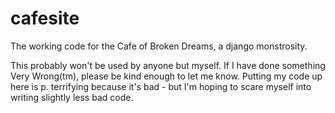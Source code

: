 cafesite
========

The working code for the Cafe of Broken Dreams, a django monstrosity.

This probably won't be used by anyone but myself. If I have done something Very Wrong(tm), please be kind enough to let me know. Putting my code up here is p. terrifying because it's bad - but I'm hoping to scare myself into writing slightly less bad code.
